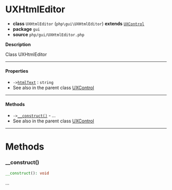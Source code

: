 # UXHtmlEditor

- **class** `UXHtmlEditor` (`php\gui\UXHtmlEditor`) **extends** [`UXControl`](https://github.com/jphp-compiler/jphp/blob/master/exts/jphp-gui-ext/api-docs/classes/php/gui/UXControl.md)
- **package** `gui`
- **source** `php/gui/UXHtmlEditor.php`

**Description**

Class UXHtmlEditor

---

#### Properties

- `->`[`htmlText`](#prop-htmltext) : `string`
- See also in the parent class [UXControl](https://github.com/jphp-compiler/jphp/blob/master/exts/jphp-gui-ext/api-docs/classes/php/gui/UXControl.md)

---

#### Methods

- `->`[`__construct()`](#method-__construct) - _..._
- See also in the parent class [UXControl](https://github.com/jphp-compiler/jphp/blob/master/exts/jphp-gui-ext/api-docs/classes/php/gui/UXControl.md)

---
# Methods

<a name="method-__construct"></a>

### __construct()
```php
__construct(): void
```
...